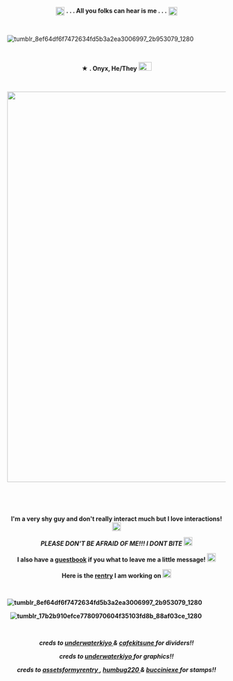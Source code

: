 <p align="center">
  <img width="20" height="20" src="https://64.media.tumblr.com/919458390a5a8fab193afe88f138ea7f/b55b2416bafcc208-41/s75x75_c1/11f1dda2682a14238aa9949089af0e25ab5d8698.gifv"  <h1 align="center"> <strong> . . . All you folks can hear is me . . .</strong> </h1> <img width="20" height="20" src="https://64.media.tumblr.com/919458390a5a8fab193afe88f138ea7f/b55b2416bafcc208-41/s75x75_c1/11f1dda2682a14238aa9949089af0e25ab5d8698.gifv"<p align="center"> 



&nbsp; 

![tumblr_8ef64df6f7472634fd5b3a2ea3006997_2b953079_1280](https://64.media.tumblr.com/aa8f07e36128c775ed070f2cd0373cbf/8155f5bfc2ab92e5-d9/s1280x1920/9e5c41c6cb5d9f592a01314fa34628465968c6dc.pnj)



&nbsp; 


<p align="center">
 <strong>★ . Onyx, He/They <img width="30" height="20" src="https://github.com/undeadlost/undeadlost/assets/160256094/95573b52-7612-40e3-85c8-ee42c7e4d318" </strong> 
</p>

&nbsp; 



<p align="center">
  <img width="=1100" height="900" src="https://64.media.tumblr.com/84c752d77b9434282a698ee373f2924d/8155f5bfc2ab92e5-bb/s640x960/4aaa28b7f14f3aec290e7d845a6ea3ff10aab2f7.gifv">
</p>

&nbsp; 


&nbsp;  
 
<p align="center">
 <strong>I'm a very shy guy and don't really interact much but I love interactions! </strong> <img width="20" height="20" src="https://64.media.tumblr.com/8e2a62bd88dca14fee6b52dc0f368e2d/e79aa88fe4d1254a-c0/s75x75_c1/ae402968ba4873410efbe5d6eeb7f1dab5d4a392.gifv"
</p>
<p align="center">
<em>PLEASE DON'T BE AFRAID OF ME!!! I DONT BITE</em> <img width="20" height="20" src="https://64.media.tumblr.com/bbaea7a3cc9218f50021894652ecbd61/3c325a77cbf3ea01-7f/s75x75_c1/ad97c45107e708cba8e6743763bcd8df3b067b06.gifv"
</p>
<p align="center">
<strong> I also have a  <a href= "https://undeadlost.123guestbook.com/" >guestbook</a> if you what to leave me a little message!  <img width="20" height="20" src="https://64.media.tumblr.com/ba08a480fef7a4cc020a5462a5d625af/b55b2416bafcc208-22/s75x75_c1/c6f128e70c4f6570580544efdee68d9ac1309f7a.gifv" </strong>
</p>
<p align="center">
<strong> Here is the <a href= "https://rentry.co/undeadlost" >rentry</a> I am working on </strong> <img width="20" height="20" src="https://64.media.tumblr.com/bab06ac45249da855eeef85ec21063f6/b55b2416bafcc208-b9/s75x75_c1/e7f5b186fb89ed84a46d71a2655ac19d756594e2.pnj"
</p>

&nbsp;

![tumblr_8ef64df6f7472634fd5b3a2ea3006997_2b953079_1280](https://64.media.tumblr.com/d561ef8c412ea45a7ff57ba7992e887c/8155f5bfc2ab92e5-da/s1280x1920/06321c8ee6708fce73dbdbb2c48dc2575ec51f20.pnj)


&nbsp;
![tumblr_17b2b910efce7780970604f35103fd8b_88af03ce_1280](https://64.media.tumblr.com/2426896aec592b60d9efe45ec007a1ed/8ac72bb49761ea20-36/s1280x1920/a3e800dfefd7bddcb5cb589af452a08bd1b76ebb.gifv)


&nbsp;

<p align="center">
<i>creds to <a href= "https://www.tumblr.com/underwaterkiyo" >underwaterkiyo </a> & <a href= "https://www.tumblr.com/cafekitsune" >cafekitsune </a> for dividers!! </i>
</p>
<p align="center">
<i>creds to  <a href= "https://www.tumblr.com/underwaterkiyo" >underwaterkiyo </a> for graphics!!</i>
</p>
<p align="center">
<i>creds to <a href= "https://www.tumblr.com/assetsformyrentry" >assetsformyrentry  </a> , <a href= "https://www.tumblr.com/humbug220" >humbug220 </a> & <a href= "https://www.tumblr.com/bucciniexe" >bucciniexe  </a> for stamps!!</i>
</p>
